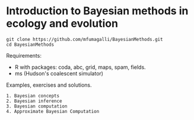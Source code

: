 # Introduction to Bayesian methods in ecology and evolution

    git clone https://github.com/mfumagalli/BayesianMethods.git
    cd BayesianMethods

Requirements: 
* R with packages: coda, abc, grid, maps, spam, fields.
* ms (Hudson's coalescent simulator)

Examples, exercises and solutions.

    1. Bayesian concepts
    2. Bayesian inference
    3. Bayesian computation
    4. Approximate Bayesian Computation
    
    



